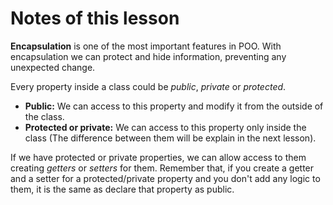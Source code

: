 # Notes of this lesson

__Encapsulation__ is one of the most important features in POO. With encapsulation we can protect and hide information, preventing any unexpected change.

Every property inside a class could be _public_, _private_ or _protected_.
  
- **Public:** We can access to this property and modify it from the outside of the class.
- **Protected or private:** We can access to this property only inside the class (The difference between them will be explain in the next lesson).

If we have protected or private properties, we can allow access to them creating _getters_ or _setters_ for them. Remember that, if you create a getter and a setter for a protected/private property and you don't add any logic to them, it is the same as declare that property as public.
